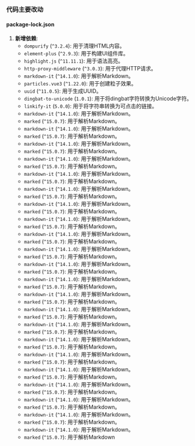 ### 代码主要改动

#### package-lock.json
1. **新增依赖**:
   - `dompurify` (`^3.2.4`): 用于清理HTML内容。
   - `element-plus` (`^2.9.3`): 用于构建UI组件库。
   - `highlight.js` (`^11.11.1`): 用于语法高亮。
   - `http-proxy-middleware` (`^3.0.3`): 用于代理HTTP请求。
   - `markdown-it` (`^14.1.0`): 用于解析Markdown。
   - `particles.vue3` (`^1.22.0`): 用于创建粒子效果。
   - `uuid` (`^11.0.5`): 用于生成UUID。
   - `dingbat-to-unicode` (`1.0.1`): 用于将dingbat字符转换为Unicode字符。
   - `linkify-it` (`5.0.0`): 用于将字符串转换为可点击的链接。
   - `markdown-it` (`^14.1.0`): 用于解析Markdown。
   - `marked` (`^15.0.7`): 用于解析Markdown。
   - `markdown-it` (`^14.1.0`): 用于解析Markdown。
   - `marked` (`^15.0.7`): 用于解析Markdown。
   - `markdown-it` (`^14.1.0`): 用于解析Markdown。
   - `marked` (`^15.0.7`): 用于解析Markdown。
   - `markdown-it` (`^14.1.0`): 用于解析Markdown。
   - `marked` (`^15.0.7`): 用于解析Markdown。
   - `markdown-it` (`^14.1.0`): 用于解析Markdown。
   - `marked` (`^15.0.7`): 用于解析Markdown。
   - `markdown-it` (`^14.1.0`): 用于解析Markdown。
   - `marked` (`^15.0.7`): 用于解析Markdown。
   - `markdown-it` (`^14.1.0`): 用于解析Markdown。
   - `marked` (`^15.0.7`): 用于解析Markdown。
   - `markdown-it` (`^14.1.0`): 用于解析Markdown。
   - `marked` (`^15.0.7`): 用于解析Markdown。
   - `markdown-it` (`^14.1.0`): 用于解析Markdown。
   - `marked` (`^15.0.7`): 用于解析Markdown。
   - `markdown-it` (`^14.1.0`): 用于解析Markdown。
   - `marked` (`^15.0.7`): 用于解析Markdown。
   - `markdown-it` (`^14.1.0`): 用于解析Markdown。
   - `marked` (`^15.0.7`): 用于解析Markdown。
   - `markdown-it` (`^14.1.0`): 用于解析Markdown。
   - `marked` (`^15.0.7`): 用于解析Markdown。
   - `markdown-it` (`^14.1.0`): 用于解析Markdown。
   - `marked` (`^15.0.7`): 用于解析Markdown。
   - `markdown-it` (`^14.1.0`): 用于解析Markdown。
   - `marked` (`^15.0.7`): 用于解析Markdown。
   - `markdown-it` (`^14.1.0`): 用于解析Markdown。
   - `marked` (`^15.0.7`): 用于解析Markdown。
   - `markdown-it` (`^14.1.0`): 用于解析Markdown。
   - `marked` (`^15.0.7`): 用于解析Markdown。
   - `markdown-it` (`^14.1.0`): 用于解析Markdown。
   - `marked` (`^15.0.7`): 用于解析Markdown。
   - `markdown-it` (`^14.1.0`): 用于解析Markdown。
   - `marked` (`^15.0.7`): 用于解析Markdown。
   - `markdown-it` (`^14.1.0`): 用于解析Markdown。
   - `marked` (`^15.0.7`): 用于解析Markdown。
   - `markdown-it` (`^14.1.0`): 用于解析Markdown。
   - `marked` (`^15.0.7`): 用于解析Markdown。
   - `markdown-it` (`^14.1.0`): 用于解析Markdown。
   - `marked` (`^15.0.7`): 用于解析Markdown。
   - `markdown-it` (`^14.1.0`): 用于解析Markdown。
   - `marked` (`^15.0.7`): 用于解析Markdown